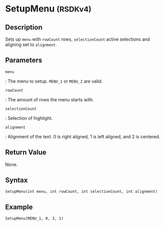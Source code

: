 # SetupMenu <small>(RSDKv4)</small>

## Description
Sets up `menu` with `rowCount` rows, `selectionCount` active selections and aligning set to `alignment`.

## Parameters
`menu`

:   The menu to setup. `MENU_1` or `MENU_2` are valid.

`rowCount`

:   The amount of rows the menu starts with.

`selectionCount`

:   Selection of highlight.

`alignment`

:   Alignment of the text. 0 is right aligned, 1 is left aligned, and 2 is centered.

## Return Value
None.

## Syntax
```
SetupMenu(int menu, int rowCount, int selectionCount, int alignment)
```

## Example
```
SetupMenu(MENU_1, 0, 3, 1)
```